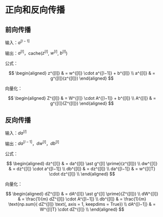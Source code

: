 # 正向和反向传播

## 前向传播

输入：$a^{[l−1]}$

输出：$a^{[l]}$，cache($z^{[l]}$, $w^{[l]}$, $b^{[l]}$)

公式：

$$
\begin{aligned}
z^{[l]} & = w^{[l]} \cdot a^{[l−1]} + b^{[l]} \\
a^{[l]} & = g^{[l]}(z^{[l]})
\end{aligned}
$$

向量化：

$$
\begin{aligned}
Z^{[l]} & = W^{[l]} \cdot A^{[l−1]} + b^{[l]} \\
A^{[l]} & = g^{[l]}(Z^{[l]})
\end{aligned}
$$

## 反向传播

输入：$da^{[l]}$

输出：$da^{[l−1]}$，$dw^{[l]}$，$db^{[l]}$

公式：

$$
\begin{aligned}
dz^{[l]} & = da^{[l]} \ast g^{[l] \prime}(z^{[l]}) \\
dw^{[l]} & = dz^{[l]} \cdot a^{[l−1]} \\
db^{[l]} & = dz^{[l]} \\
da^{[l−1]} & = w^{[l]T} \cdot dz^{[l]} \\
\end{aligned}
$$

向量化：

$$
\begin{aligned}
dZ^{[l]} & = dA^{[l]} \ast g^{[l] \prime}(Z^{[l]}) \\
dW^{[l]} & = \frac{1}{m} dZ^{[l]} \cdot A^{[l−1]} \\
db^{[l]} & = \frac{1}{m} \text{np.sum}( dZ^{[l]} \text{, axis = 1, keepdims = True}) \\
dA^{[l−1]} & = W^{[l]T} \cdot dZ^{[l]} \\
\end{aligned}
$$
